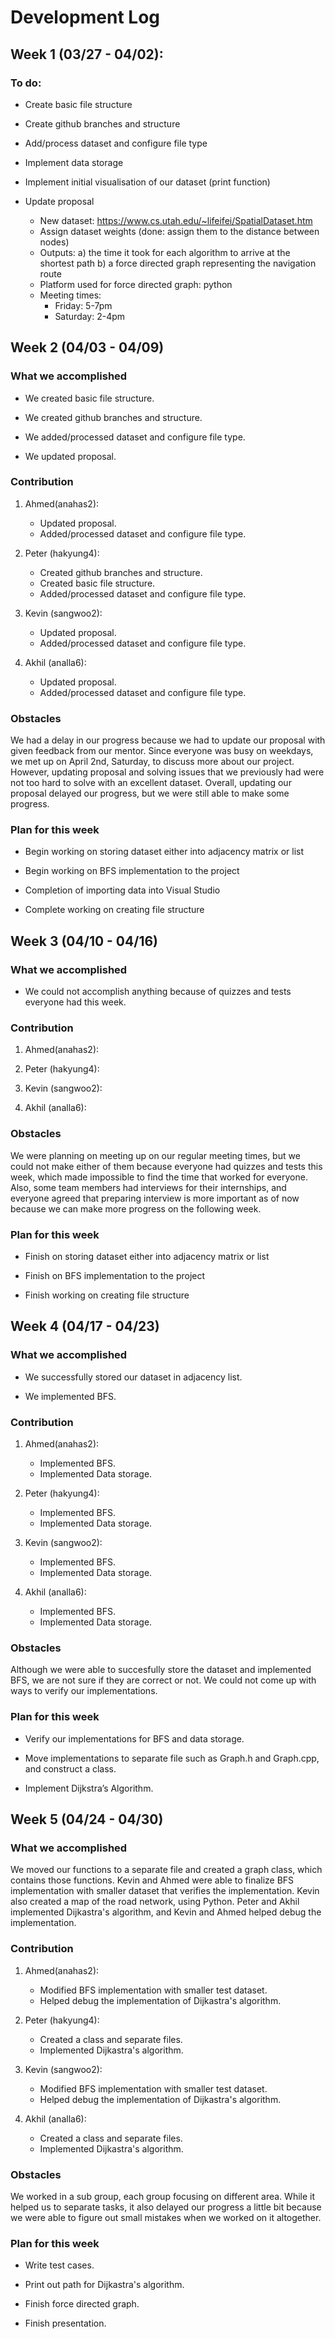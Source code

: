 # Development Log

## Week 1 (03/27 - 04/02):
### To do:
- Create basic file structure

- Create github branches and structure

- Add/process dataset and configure file type

- Implement data storage
- Implement initial visualisation of our dataset (print function)

- Update proposal
    - New dataset: https://www.cs.utah.edu/~lifeifei/SpatialDataset.htm
    - Assign dataset weights (done: assign them to the distance between nodes)
    - Outputs: 
        a) the time it took for each algorithm to arrive at the shortest path
        b) a force directed graph representing the navigation route
    - Platform used for force directed graph: python
    - Meeting times:
      - Friday: 5-7pm
      - Saturday: 2-4pm

## Week 2 (04/03 - 04/09)
### What we accomplished

- We created basic file structure.

- We created github branches and structure.

- We added/processed dataset and configure file type.

- We updated proposal.

### Contribution

1. Ahmed(anahas2):
    - Updated proposal.
    - Added/processed dataset and configure file type.

2. Peter (hakyung4): 
    - Created github branches and structure.
    - Created basic file structure.
    - Added/processed dataset and configure file type.

3. Kevin (sangwoo2):
    - Updated proposal.
    - Added/processed dataset and configure file type.

4. Akhil (analla6):
    - Updated proposal.
    - Added/processed dataset and configure file type.

### Obstacles
We had a delay in our progress because we had to update our proposal with given feedback from our mentor. Since everyone was busy on weekdays, we met up on April 2nd, Saturday, to discuss more about our project. However, updating proposal and solving issues that we previously had were not too hard to solve with an excellent dataset. Overall, updating our proposal delayed our progress, but we were still able to make some progress.

### Plan for this week
- Begin working on storing dataset either into adjacency matrix or list

- Begin working on BFS implementation to the project

- Completion of importing data into Visual Studio 

- Complete working on creating file structure

## Week 3 (04/10 - 04/16)
### What we accomplished

- We could not accomplish anything because of quizzes and tests everyone had this week. 

### Contribution

1. Ahmed(anahas2):

2. Peter (hakyung4): 

3. Kevin (sangwoo2):

4. Akhil (analla6):

### Obstacles
We were planning on meeting up on our regular meeting times, but we could not make either of them because everyone had quizzes and tests this week, which made impossible to find the time that worked for everyone. Also, some team members had interviews for their internships, and everyone agreed that preparing interview is more important as of now because we can make more progress on the following week.

### Plan for this week
- Finish on storing dataset either into adjacency matrix or list

- Finish on BFS implementation to the project

- Finish working on creating file structure

## Week 4 (04/17 - 04/23)
### What we accomplished

- We successfully stored our dataset in adjacency list.

- We implemented BFS.

### Contribution

1. Ahmed(anahas2): 
    - Implemented BFS.
    - Implemented Data storage.

2. Peter (hakyung4):
    - Implemented BFS.
    - Implemented Data storage.

3. Kevin (sangwoo2):
    - Implemented BFS.
    - Implemented Data storage.

4. Akhil (analla6): 
    - Implemented BFS.
    - Implemented Data storage.

### Obstacles
Although we were able to succesfully store the dataset and implemented BFS, we are not sure if they are correct or not. We could not come up with ways to verify our implementations.

### Plan for this week
- Verify our implementations for BFS and data storage.

- Move implementations to separate file such as Graph.h and Graph.cpp, and construct a class.

- Implement Dijkstra’s Algorithm.

## Week 5 (04/24 - 04/30)
### What we accomplished

We moved our functions to a separate file and created a graph class, which contains those functions. Kevin and Ahmed were able to finalize BFS implementation with smaller dataset that verifies the implementation. Kevin also created a map of the road network, using Python. Peter and Akhil implemented Dijkastra's algorithm, and Kevin and Ahmed helped debug the implementation.

### Contribution
1. Ahmed(anahas2): 
    - Modified BFS implementation with smaller test dataset.
    - Helped debug the implementation of Dijkastra's algorithm.

2. Peter (hakyung4):
    - Created a class and separate files.
    - Implemented Dijkastra's algorithm.

3. Kevin (sangwoo2):
    - Modified BFS implementation with smaller test dataset.
    - Helped debug the implementation of Dijkastra's algorithm.

4. Akhil (analla6): 
    - Created a class and separate files.
    - Implemented Dijkastra's algorithm.
 

### Obstacles
We worked in a sub group, each group focusing on different area. While it helped us to separate tasks, it also delayed our progress a little bit because we were able to figure out small mistakes when we worked on it altogether.

### Plan for this week
- Write test cases.

- Print out path for Dijkastra's algorithm.

- Finish force directed graph.

- Finish presentation.
